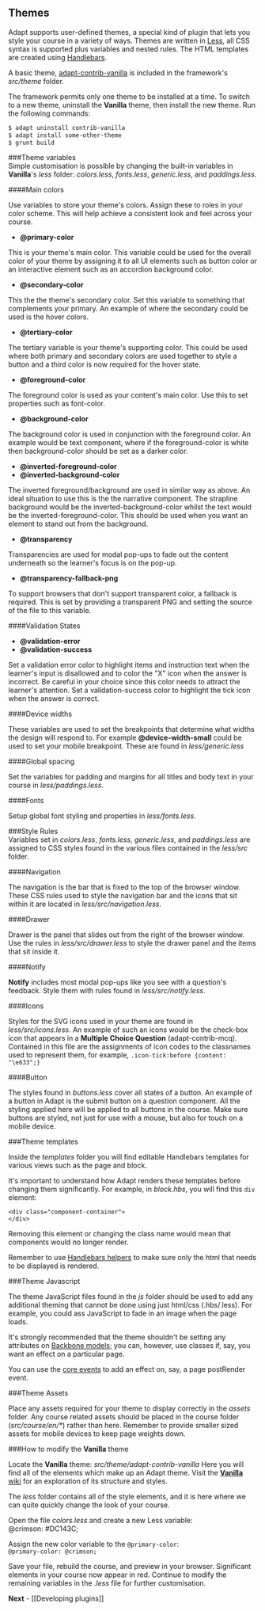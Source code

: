 Themes
------
Adapt supports user-defined themes, a special kind of plugin that lets you style your course in a variety of ways. Themes are written in [Less](http://lesscss.org/), all CSS syntax is supported plus variables and nested rules. The HTML templates are created using [Handlebars](http://handlebarsjs.com/).

A basic theme, [adapt-contrib-vanilla](/adaptlearning/adapt-contrib-vanilla) is included in the framework's *src/theme* folder. 

The framework permits only one theme to be installed at a time. To switch to a new theme, uninstall the **Vanilla** theme, then install the new theme. Run the following commands:  
```bash
$ adapt uninstall contrib-vanilla
$ adapt install some-other-theme
$ grunt build
```

###Theme variables  
Simple customisation is possible by changing the built-in variables in **Vanilla**'s *less* folder: *colors.less*, *fonts.less*, *generic.less*, and *paddings.less*.  

####Main colors

Use variables to store your theme's colors. Assign these to roles in your color scheme. This will help achieve a consistent look and feel across your course.

- **@primary-color**

This is your theme's main color. This variable could be used for the overall color of your theme by assigning it to all UI elements such as button color or an interactive element such as an accordion background color.

- **@secondary-color**

This the the theme's secondary color. Set this variable to something that complements your primary. An example of where the secondary could be used is the hover colors.

- **@tertiary-color**

The tertiary variable is your theme's supporting color. This could be used where both primary and secondary colors are used together to style a button and a third color is now required for the hover state.

- **@foreground-color**

The foreground color is used as your content's main color. Use this to set properties such as font-color.

- **@background-color**

The background color is used in conjunction with the foreground color. An example would be text component, where if the foreground-color is white then background-color should be set as a darker color.

- **@inverted-foreground-color**
- **@inverted-background-color**

The inverted foreground/background are used in similar way as above. An ideal situation to use this is the the narrative component. The strapline background would be the inverted-background-color whilst the text would be the inverted-foreground-color. This should be used when you want an element to stand out from the background.

- **@transparency**

Transparencies are used for modal pop-ups to fade out the content underneath so the learner's focus is on the pop-up.

- **@transparency-fallback-png**

To support browsers that don't support transparent color, a fallback is required. This is set by providing a transparent PNG and setting the source of the file to this variable.

####Validation States

- **@validation-error**  
- **@validation-success**

Set a validation error color to highlight items and instruction text when the learner's input is disallowed and to color the "X" icon when the answer is incorrect. Be careful in your choice since this color needs to attract the learner's attention. Set a validation-success color to highlight the tick icon when the answer is correct.

####Device widths

These variables are used to set the breakpoints that determine what widths the design will respond to. For example **@device-width-small** could be used to set your mobile breakpoint. These are found in *less/generic.less*

####Global spacing

Set the variables for padding and margins for all titles and body text in your course in *less/paddings.less*.

####Fonts

Setup global font styling and properties in *less/fonts.less*.


###Style Rules  
Variables set in *colors.less*, *fonts.less*, *generic.less*, and *paddings.less* are assigned to CSS styles found in the various files contained in the *less/src* folder.

####Navigation

The navigation is the bar that is fixed to the top of the browser window. These CSS rules used to style the navigation bar and the icons that sit within it are located in *less/src/navigation.less*.

####Drawer

Drawer is the panel that slides out from the right of the browser window. Use the rules in *less/src/drawer.less* to style the drawer panel and the items that sit inside it.

####Notify

**Notify** includes most modal pop-ups like you see with a question's feedback. Style them with rules found in *less/src/notify.less*. 

####Icons

Styles for the SVG icons used in your theme are found in *less/src/icons.less*. An example of such an  icons would be the check-box icon that appears in a **Multiple Choice Question** (adapt-contrib-mcq). Contained in this file are the assignments of icon codes to the classnames used to represent them, for example, `.icon-tick:before {content: "\e633";}`

####Button

The styles found in *buttons.less* cover all states of a button. An example of a button in Adapt is the submit button on a question component. All the styling applied here will be applied to all buttons in the course. Make sure buttons are styled, not just for use with a mouse, but also for touch on a mobile device.

###Theme templates

Inside the *templates* folder you will find editable Handlebars templates for various views such as the page and block. 

It's important to understand how Adapt renders these templates before changing them significantly. For example, in *block.hbs*, you will find this `div` element:  
```
<div class="component-container">
</div>
```  
Removing this element or changing the class name would mean that components would no longer render.

Remember to use [Handlebars helpers](http://handlebarsjs.com/block_helpers.html) to make sure only the html that needs to be displayed is rendered.

###Theme Javascript

The theme JavaScript files found in the *js* folder should be used to add any additional theming that cannot be done using just html/css (.hbs/.less). For example, you could ass JavaScript to fade in an image when the page loads.

It's strongly recommended that the theme shouldn't be setting any attributes on [Backbone models](http://backbonejs.org/#Model-View-separation); you can, however, use classes if, say, you want an effect on a particular page.

You can use the [core events](https://github.com/adaptlearning/adapt_framework/wiki/List-of-core-events) to add an effect on, say, a page postRender event.

###Theme Assets

Place any assets required for your theme to display correctly in the *assets* folder. Any course related assets should be placed in the course folder (_src/course/en/*_) rather than here. Remember to provide smaller sized assets for mobile devices to keep page weights down.

###How to modify the **Vanilla** theme

Locate the **Vanilla** theme:  *src/theme/adapt-contrib-vanilla* Here you will find all of the elements which make up an Adapt theme. Visit the [**Vanilla** wiki](https://github.com/adaptlearning/adapt-contrib-vanilla/wiki) for an exploration of its structure and styles. 

The *less* folder contains all of the style elements, and it is here where we can quite quickly change the look of your course.

Open the file *colors.less* and create a new Less variable:  
@crimson: #DC143C;

Assign the new color variable to the `@primary-color`:  
`@primary-color: @crimson;`

Save your file, rebuild the course, and preview in your browser. Significant elements in your course now appear in red. Continue to modify the remaining variables in the *.less* file for further customisation.

**Next** - [[Developing plugins]]